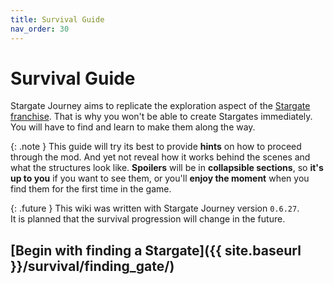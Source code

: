 ```yaml
---
title: Survival Guide
nav_order: 30
---
```


# Survival Guide
Stargate Journey aims to replicate the exploration aspect of the [Stargate franchise](https://en.wikipedia.org/wiki/Stargate).
That is why you won't be able to create Stargates immediately. 
You will have to find and learn to make them along the way.

{: .note }
This guide will try its best to provide **hints** on how to proceed through the mod.
And yet not reveal how it works behind the scenes and what the structures look like.
**Spoilers** will be in **collapsible sections**,
so **it's up to you** if you want to see them,
or you'll **enjoy the moment** when you find them for the first time in the game.

{: .future }
This wiki was written with Stargate Journey version `0.6.27`.  
It is planned that the survival progression will change in the future.  

## [Begin with finding a Stargate]({{ site.baseurl }}/survival/finding_gate/)